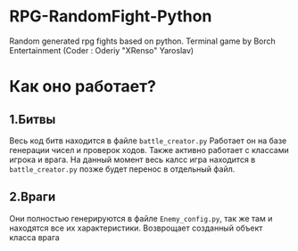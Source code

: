 # RPG-RandomFight-Python
Random generated rpg fights based on python. Terminal game by Borch Entertainment (Coder : Oderiy "XRenso" Yaroslav)

# Как оно работает?

## 1.Битвы
Весь код битв находится в файле `battle_creator.py` 
Работает он на базе генерации чисел и проверок ходов. 
Также активно работает с классами игрока и врага.
На данный момент весь калсс игра находится в `battle_creator.py` позже будет перенос в отдельный файл.

## 2.Враги
Они полностью генерируются в файле `Enemy_config.py`, так же там и находятся все их характеристики.
Возврощает созданный объект класса врага
